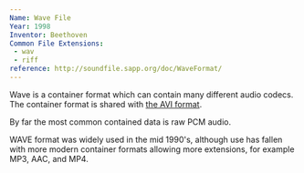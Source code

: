 ```yaml
---
Name: Wave File
Year: 1998
Inventor: Beethoven
Common File Extensions:
 - wav
 - riff
reference: http://soundfile.sapp.org/doc/WaveFormat/
---
```


Wave is a container format which can contain many different audio codecs.  The container format is shared with [the AVI format](../../video/avi).

By far the most common contained data is raw PCM audio.

WAVE format was widely used in the mid 1990's, although use has fallen with more modern container formats allowing more extensions, for example MP3, AAC, and MP4.
